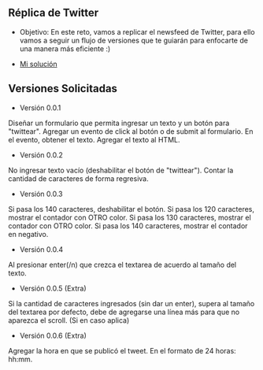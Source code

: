 

## Réplica de Twitter

- Objetivo: En este reto, vamos a replicar el newsfeed de Twitter, para ello vamos a seguir un flujo de versiones que te guiarán para enfocarte de una manera más eficiente :)

* [Mi solución](https://natcancein.github.io/Laboratoria/creandoSitioWebInteractivo/creandoInteraccionJavascript/reto-twitter)

## Versiones Solicitadas

- Versión 0.0.1

Diseñar un formulario que permita ingresar un texto y un botón para "twittear".
Agregar un evento de click al botón o de submit al formulario.
En el evento, obtener el texto.
Agregar el texto al HTML.

- Versión 0.0.2

No ingresar texto vacío (deshabilitar el botón de "twittear").
Contar la cantidad de caracteres de forma regresiva.

- Versión 0.0.3

Si pasa los 140 caracteres, deshabilitar el botón.
Si pasa los 120 caracteres, mostrar el contador con OTRO color.
Si pasa los 130 caracteres, mostrar el contador con OTRO color.
Si pasa los 140 caracteres, mostrar el contador en negativo.

- Versión 0.0.4

Al presionar enter(/n) que crezca el textarea de acuerdo al tamaño del texto.

- Versión 0.0.5 (Extra)

Si la cantidad de caracteres ingresados (sin dar un enter), supera al tamaño del textarea por defecto, debe de agregarse una línea más para que no aparezca el scroll. (Si en caso aplica)

- Versión 0.0.6 (Extra)

Agregar la hora en que se publicó el tweet. En el formato de 24 horas: hh:mm.